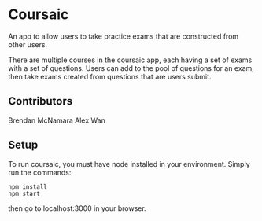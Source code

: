 # Coursaic

An app to allow users to take practice exams that are constructed from other users.

There are multiple courses in the coursaic app, each having a set of exams with a set of questions. Users can add to the pool of questions for an exam, then take exams created from questions that are users submit.

## Contributors

Brendan McNamara
Alex Wan

## Setup

To run coursaic, you must have node installed in your environment. Simply run the commands:

```
npm install
npm start
```

then go to localhost:3000 in your browser.
